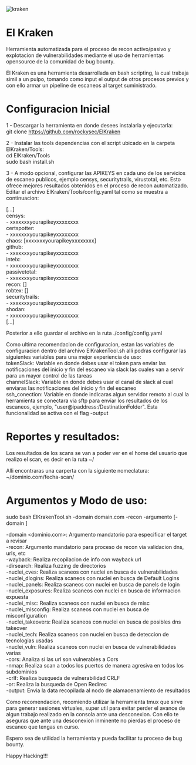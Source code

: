 ![kraken](https://github.com/rockysec/Deploy_ElKraken/assets/48323046/720a236e-6681-4caa-a33c-0d0782ee7c0b)

# El Kraken
Herramienta automatizada para el proceso de recon activo/pasivo y explotacion de vulnerabilidades mediante el uso de herramientas opensource de la comunidad de bug bounty.

El Kraken es una herramienta desarrollada en bash scripting, la cual trabaja simil a un pulpo, tomando como input el output de otros procesos previos y con ello armar un pipeline de escaneos al target suministrado.

# Configuracion Inicial
1 - Descargar la herramienta en donde desees instalarla y ejecutarla:  
git clone https://github.com/rockysec/ElKraken

2 - Instalar las tools dependencias con el script ubicado en la carpeta ElKraken/Tools:  
cd ElKraken/Tools  
sudo bash install.sh  

3 - A modo opcional, configurar las APIKEYS en cada uno de los servicios de escaneo publicos, ejemplo censys, securitytrails, virustotal, etc. Esto ofrece mejores resultados obtenidos en el proceso de recon automatizado.  
Editar el archivo ElKraken/Tools/config.yaml tal como se muestra a continuacion:  

[...]  
censys:  
    - xxxxxxxyourapikeyxxxxxxxx  
certspotter:  
    - xxxxxxxyourapikeyxxxxxxxx  
chaos: [xxxxxxxyourapikeyxxxxxxxx]  
github:  
    - xxxxxxxyourapikeyxxxxxxxx  
intelx:  
    - xxxxxxxyourapikeyxxxxxxxx  
passivetotal:  
    - xxxxxxxyourapikeyxxxxxxxx  
recon: []  
robtex: []  
securitytrails:  
    - xxxxxxxyourapikeyxxxxxxxx  
shodan:  
    - xxxxxxxyourapikeyxxxxxxxx  
[...]  

Posterior a ello guardar el archivo en la ruta ./config/config.yaml  

Como ultima recomendacion de configuracion, estan las variables de configuracion dentro del archivo ElKrakenTool.sh alli podras configurar las siguientes variables para una mejor experiencia de uso:  
tokenSlack: Variable en donde debes usar el token para enviar las notificaciones del inicio y fin del escaneo via slack las cuales van a servir para un mayor control de las tareas  
channelSlack: Variable en donde debes usar el canal de slack al cual enviaras las notificaciones del inicio y fin del escaneo  
ssh_conection: Variable en donde indicaras algun servidor remoto al cual la herramienta se conectara via sftp para enviar los resultados de los escaneos, ejemplo, "user@ipaddress:/DestinationFolder". Esta funcionalidad se activa con el flag -output  

# Reportes y resultados:
Los resultados de los scans se van a poder ver en el home del usuario que realizo el scan, es decir en la ruta ~/

Alli encontraras una carperta con la siguiente nomeclatura:
~/dominio.com/fecha-scan/

# Argumentos y Modo de uso:
sudo bash ElKrakenTool.sh -domain domain.com -recon -argumento [-domain ]  

-domain <dominio.com>: Argumento mandatorio para especificar el target a revisar  
-recon: Argumento mandatorio para proceso de recon via validacion dns, urls, etc  
-wayback: Realiza recopilacion de info con wayback url  
-dirsearch: Realiza fuzzing de directorios  
-nuclei_cves: Realiza scaneos con nuclei en busca de vulnerabilidades  
-nuclei_dlogins: Realiza scaneos con nuclei en busca de Default Logins  
-nuclei_panels: Realiza scaneos con nuclei en busca de panels de login  
-nuclei_exposures: Realiza scaneos con nuclei en busca de informacion expuesta  
-nuclei_misc: Realiza scaneos con nuclei en busca de misc  
-nuclei_misconfig: Realiza scaneos con nuclei en busca de misconfiguration  
-nuclei_takeovers: Realiza scaneos con nuclei en busca de posibles dns takeover  
-nuclei_tech: Realiza scaneos con nuclei en busca de deteccion de tecnologias usadas  
-nuclei_vuln: Realiza scaneos con nuclei en busca de vulnerabilidades varias  
-cors: Analiza si las url son vulnerables a Cors  
-nmap: Realiza scan a todos los puertos de manera agresiva en todos los subdominios  
-crlf: Realiza busqueda de vulnerabilidad CRLF  
-or: Realiza la busqueda de Open Redirec   
-output: Envia la data recopilada al nodo de alamacenamiento de resultados  

Como recomendacion, recomiendo utilizar la herramienta tmux que sirve para generar sesiones virtuales, super util para evitar perder el avance de algun trabajo realizado en la consola ante una desconexion. Con ello te aseguras que ante una desconexion inminente no pierdas el proceso de escaneo que tengas en curso.  

Espero sea de utilidad la herramienta y pueda facilitar tu proceso de bug bounty.

Happy Hacking!!!
